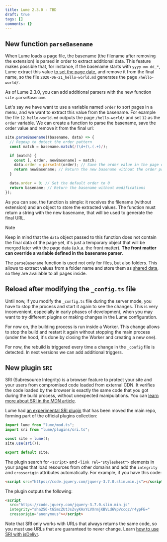 ```yaml
---
title: Lume 2.3.0 - TBD
draft: true
tags: []
comments: {}
---
```


## New function `parseBasename`

When Lume loads a page file, the basename (the filename after removing the
extension) is parsed in order to extract additional data. This feature makes
possible that, for instance, if the basename starts with `yyyy-mm-dd_*`, Lume
extract this value
[to set the page date](https://lume.land/docs/creating-pages/page-files/#page-date),
and remove it from the final name, so the file `2020-06-21_hello-world.md`
generates the page `/hello-world/`.

As of Lume 2.3.0, you can add additional parsers with the new function
`site.parseBasename`.

Let's say we have want to use a variable named `order` to sort pages in a menu,
and we want to extract this value from the basename. For example the file
`12.hello-world.md` outputs the page `/hello-world/` and set `12` as the `order`
variable. We can create a function to parse the basename, save the order value
and remove it from the final url:

```js
site.parseBasename((basename, data) => {
  // Regexp to detect the order pattern
  const match = basename.match(/(\d+)\.(.+)/);

  if (match) {
    const [, order, newBasename] = match;
    data.order = parseInt(order); // Save the order value in the page data
    return newBasename; // Return the new basename without the order prefix.
  }

  data.order = 0; // Set the default order to 0
  return basename; // Return the basename without modifications
});
```

As you can see, the function is simple: it receives the filename (without
extension) and an object to store the extracted values. The function must return
a string with the new basename, that will be used to generate the final URL.

> [!note]
>
> Keep in mind that the `data` object passed to this function does not contain
> the final data of the page yet, it's just a temporary object that will be
> merged later with the page data (a.k.a. the front matter). **The front matter
> can override a variable defined in the basename parser.**

The `parseBasename` function is used not only for files, but also folders. This
allows to extract values from a folder name and store them as
[shared data](https://lume.land/docs/creating-pages/shared-data/), so they are
available to all pages inside.

## Reload after modifying the `_config.ts` file

Until now, if you modify the `_config.ts` file during the server mode, you have
to stop the process and start it again to see the changes. This is very
inconvenient, especially in early phases of development, when you may want to
try different plugins or making changes in the Lume configuration.

For now on, the building process is run inside a Worker. This change allows to
stop the build and restart it again without stopping the main process (under the
hood, it's done by closing the Worker and creating a new one).

For now, the rebuild is triggered every time a change in the `_config` file is
detected. In next versions we can add additional triggers.

## New plugin `SRI`

<abbr>SRI</abbr> (Subresource Integrity) is a browser feature to protect your
site and your users from compromised code loaded from external CDN. It verifies
the code loaded by the browser is exactly the same code that you got during the
build process, without unexpected manipulations. You can
[learn more about SRI in the MDN article](https://developer.mozilla.org/en-US/blog/securing-cdn-using-sri-why-how/).

Lume had
[an experimental SRI plugin](https://github.com/lumeland/experimental-plugins)
that has been moved the main repo, forming part of the official plugins
collection:

```ts
import lume from "lume/mod.ts";
import sri from "lume/plugins/sri.ts";

const site = lume();
site.use(sri());

export default site;
```

The plugin search for `<script>` and `<link rel="stylesheet">` elements in your
pages that load resources from other domains and add the `integrity` and
`crossorigin` attributes automatically. For example, if you have this code:

```html
<script src="https://code.jquery.com/jquery-3.7.0.slim.min.js"></script>
```

The plugin outputs the following:

```html
<script
  src="https://code.jquery.com/jquery-3.7.0.slim.min.js"
  integrity="sha256-tG5mcZUtJsZvyKAxYLVXrmjKBVLd6VpVccqz/r4ypFE="
  crossorigin="anonymous"></script>
```

Note that SRI only works with URLs that always returns the same code, so you
must use URLs that are guaranteed to never change. Learn
[how to use SRI with jsDelivr](https://www.jsdelivr.com/using-sri-with-dynamic-files).
